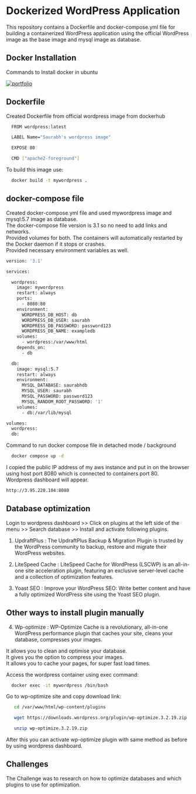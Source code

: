 
# Dockerized WordPress Application

This repository contains a Dockerfile and docker-compose.yml file for building a containerized WordPress application using the official WordPress image as the base image and mysql image as database.


## Docker Installation

Commands to Install docker in ubuntu


[![portfolio](https://img.shields.io/badge/Docker_installation_link-000?style=for-the-badge&logo=ko-fi&logoColor=white)](https://docs.docker.com/engine/install/)
## Dockerfile

Created Dockerfile from official wordpress image from dockerhub

```bash
  FROM wordpress:latest

  LABEL Name="Saurabh's wordpress image"

  EXPOSE 80

  CMD ["apache2-foreground"]

```

To build this image use:

```bash
  docker build -t mywordpress .
```

## docker-compose file

Created docker-compose.yml file and used mywordpress image and mysql:5.7 image as database.  
The docker-compose file version is 3.1 so no need to add links and networks.  
Provided volumes for both. The containers will automatically restarted by the Docker daemon if it stops or crashes.  
Provided necessary environment variables as well.

```bash
version: '3.1'

services:

  wordpress:
    image: mywordpress
    restart: always
    ports:
      - 8080:80
    environment:
      WORDPRESS_DB_HOST: db
      WORDPRESS_DB_USER: saurabh
      WORDPRESS_DB_PASSWORD: password123
      WORDPRESS_DB_NAME: exampledb
    volumes:
      - wordpress:/var/www/html
    depends_on:
      - db

  db:
    image: mysql:5.7
    restart: always
    environment:
      MYSQL_DATABASE: saurabhdb
      MYSQL_USER: saurabh
      MYSQL_PASSWORD: password123
      MYSQL_RANDOM_ROOT_PASSWORD: '1'
    volumes:
      - db:/var/lib/mysql

volumes:
  wordpress:
  db:

```

Command to run docker compose file in detached mode / background
```bash
  docker compose up -d
```

I copied the public IP address of my aws instance and put in on the browser using host port 8080 which is connected to containers port 80.  
 Wordpress dashboard will appear.

```bash
http://3.95.220.104:8080
```
## Database optimization

Login to wordpress dashboard >> Click on plugins at the left side of the menu >> Search database >> Install and activate following plugins.

1. UpdraftPlus : The UpdraftPlus Backup & Migration Plugin is trusted by the WordPress community to backup, restore and migrate their WordPress websites.

2. LiteSpeed Cache : LiteSpeed Cache for WordPress (LSCWP) is an all-in-one site acceleration plugin, featuring an exclusive server-level cache and a collection of optimization features.

3. Yoast SEO : Improve your WordPress SEO: Write better content and have a fully optimized WordPress site using the Yoast SEO plugin.

## Other ways to install plugin manually

4. Wp-optimize : WP-Optimize Cache is a revolutionary, all-in-one WordPress performance plugin that caches your site, cleans your database, compresses your images.  

  
It allows you to clean and optimise your database.  
It gives you the option to compress your images.  
It allows you to cache your pages, for super fast load times.

Access the wordpress container using exec command:
```bash
  docker exec -it mywordpress /bin/bash
```

Go to wp-optimize site and copy download link:
```bash
   cd /var/www/html/wp-content/plugins  

   wget https://downloads.wordpress.org/plugin/wp-optimize.3.2.19.zip  

   unzip wp-optimize.3.2.19.zip

```

After this you can activate wp-optimize plugin with same method as before by using wordpress dashboard.

## Challenges

  The Challenge was to research on how to optimize databases and which plugins to use for optimization.